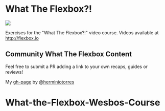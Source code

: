 # What The Flexbox?!

![](https://flexbox.io/images/WTF/share.png)

Exercises for the "What The Flexbox?!" video course. Videos available at <http://flexbox.io>

## Community What The Flexbox Content

Feel free to submit a PR adding a link to your own recaps, guides or reviews!

My [gh-page](https://herminiotorres.github.io/whattheflexbox) by [@herminiotorres](https://twitter.com/herminiotorres)
# What-the-Flexbox-Wesbos-Course
